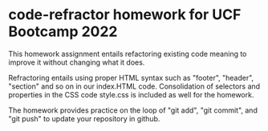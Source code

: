 # code-refractor homework for UCF Bootcamp 2022

This homework assignment entails refactoring existing code meaning to improve it without changing what it does.

Refractoring entails using proper HTML syntax such as "footer", "header", "section" and so on in our index.HTML code. Consolidation of selectors and properties in the CSS code style.css is included as well for the homework. 
  
The homework provides practice on the loop of "git add", "git commit", and "git push" to update your repository in github.   
